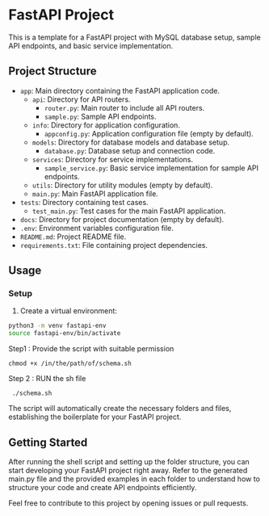 # FastAPI Project

This is a template for a FastAPI project with MySQL database setup, sample API endpoints, and basic service implementation.

## Project Structure

- `app`: Main directory containing the FastAPI application code.
  - `api`: Directory for API routers.
    - `router.py`: Main router to include all API routers.
    - `sample.py`: Sample API endpoints.
  - `info`: Directory for application configuration.
    - `appconfig.py`: Application configuration file (empty by default).
  - `models`: Directory for database models and database setup.
    - `database.py`: Database setup and connection code.
  - `services`: Directory for service implementations.
    - `sample_service.py`: Basic service implementation for sample API endpoints.
  - `utils`: Directory for utility modules (empty by default).
  - `main.py`: Main FastAPI application file.
- `tests`: Directory containing test cases.
  - `test_main.py`: Test cases for the main FastAPI application.
- `docs`: Directory for project documentation (empty by default).
- `.env`: Environment variables configuration file.
- `README.md`: Project README file.
- `requirements.txt`: File containing project dependencies.

## Usage

### Setup

1. Create a virtual environment:

```bash
python3 -m venv fastapi-env
source fastapi-env/bin/activate
```

Step1 : Provide the script with suitable permission

``` chmod +x /in/the/path/of/schema.sh  ```

Step 2 : RUN the sh file 

``` ./schema.sh```

The script will automatically create the necessary folders and files, establishing the boilerplate for your FastAPI project.

## Getting Started
After running the shell script and setting up the folder structure, you can start developing your FastAPI project right away. Refer to the generated main.py file and the provided examples in each folder to understand how to structure your code and create API endpoints efficiently.

Feel free to contribute to this project by opening issues or pull requests.